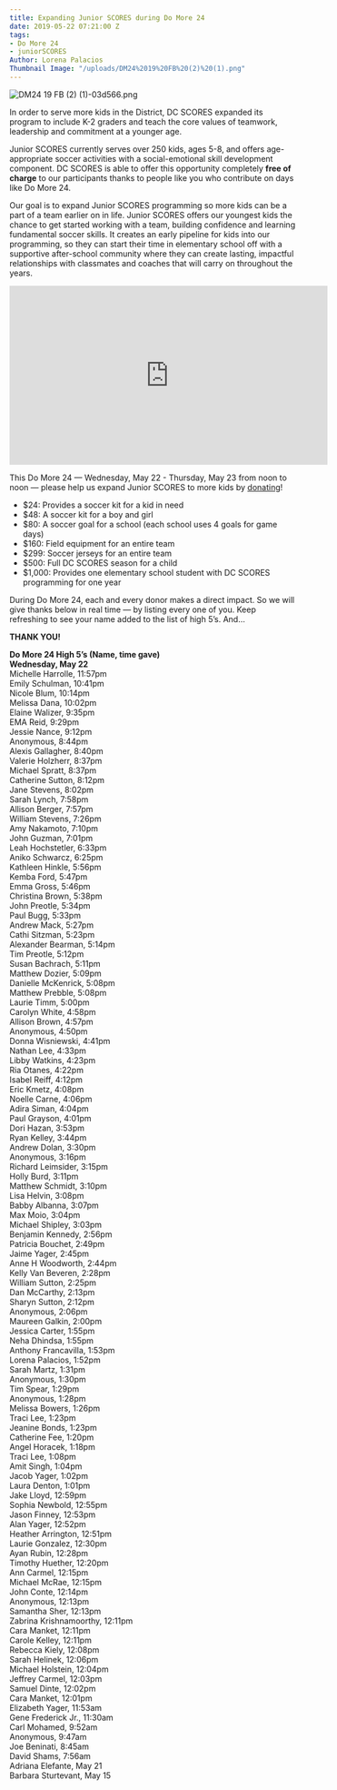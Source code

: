 ```yaml
---
title: Expanding Junior SCORES during Do More 24
date: 2019-05-22 07:21:00 Z
tags:
- Do More 24
- juniorSCORES
Author: Lorena Palacios
Thumbnail Image: "/uploads/DM24%2019%20FB%20(2)%20(1).png"
---
```


![DM24 19 FB (2) (1)-03d566.png](/uploads/DM24%2019%20FB%20(2)%20(1)-03d566.png)

In order to serve more kids in the District, DC SCORES expanded its program to include K-2 graders and teach the core values of teamwork, leadership and commitment at a younger age.
 
Junior SCORES currently serves over 250 kids, ages 5-8, and offers age-appropriate soccer activities with a social-emotional skill development component. DC SCORES is able to offer this opportunity completely **free of charge** to our participants thanks to people like you who contribute on days like Do More 24. 




 
Our goal is to expand Junior SCORES programming so more kids can be a part of a team earlier on in life. Junior SCORES offers our youngest kids the chance to get started working with a team, building confidence and learning fundamental soccer skills. It creates an early pipeline for kids into our programming, so they can start their time in elementary school off with a supportive after-school community where they can create lasting, impactful relationships with classmates and coaches that will carry on throughout the years. 

<iframe width="560" height="315" src="https://www.youtube.com/embed/KhUXgJe0Igg" frameborder="0" allow="accelerometer; autoplay; encrypted-media; gyroscope; picture-in-picture" allowfullscreen></iframe>

This Do More 24 — Wednesday, May 22 - Thursday, May 23 from noon to noon — please help us expand Junior SCORES to more kids by [donating](http://bit.ly/dm24SCORES)!
 
* $24: Provides a soccer kit for a kid in need
* $48: A soccer kit for a boy and girl
* $80: A soccer goal for a school (each school uses 4 goals for game days)
* $160: Field equipment for an entire team
* $299: Soccer jerseys for an entire team
* $500: Full DC SCORES season for a child
* $1,000: Provides one elementary school student with DC SCORES programming for one year

During Do More 24, each and every donor makes a direct impact. So we will give thanks below in real time — by listing every one of you. Keep refreshing to see your name added to the list of high 5’s. And…
 
**THANK YOU!**
 
**Do More 24 High 5’s (Name, time gave)** <br>
**Wednesday, May 22** <br>
Michelle Harrolle, 11:57pm <br>
Emily Schulman, 10:41pm <br>
Nicole Blum, 10:14pm <br>
Melissa Dana, 10:02pm <br>
Elaine Walizer, 9:35pm <br>
EMA Reid, 9:29pm <br>
Jessie Nance, 9:12pm <br>
Anonymous, 8:44pm <br>
Alexis Gallagher, 8:40pm <br>
Valerie Holzherr, 8:37pm <br>
Michael Spratt, 8:37pm <br>
Catherine Sutton, 8:12pm <br>
Jane Stevens, 8:02pm <br>
Sarah Lynch, 7:58pm <br>
Allison Berger, 7:57pm <br>
William Stevens, 7:26pm <br>
Amy Nakamoto, 7:10pm <br>
John Guzman, 7:01pm <br>
Leah Hochstetler, 6:33pm <br>
Aniko Schwarcz, 6:25pm <br>
Kathleen Hinkle, 5:56pm <br>
Kemba Ford, 5:47pm <br>
Emma Gross, 5:46pm <br>
Christina Brown, 5:38pm <br>
John Preotle, 5:34pm <br>
Paul Bugg, 5:33pm <br>
Andrew Mack, 5:27pm <br>
Cathi Sitzman, 5:23pm <br>
Alexander Bearman, 5:14pm <br>
Tim Preotle, 5:12pm <br>
Susan Bachrach, 5:11pm <br>
Matthew Dozier, 5:09pm <br>
Danielle McKenrick, 5:08pm <br>
Matthew Prebble, 5:08pm <br>
Laurie Timm, 5:00pm <br>
Carolyn White, 4:58pm <br>
Allison Brown, 4:57pm <br>
Anonymous, 4:50pm <br>
Donna Wisniewski, 4:41pm <br>
Nathan Lee, 4:33pm <br>
Libby Watkins, 4:23pm <br>
Ria Otanes, 4:22pm <br>
Isabel Reiff, 4:12pm <br>
Eric Kmetz, 4:08pm <br>
Noelle Carne, 4:06pm <br>
Adira Siman, 4:04pm <br>
Paul Grayson, 4:01pm <br>
Dori Hazan, 3:53pm <br>
Ryan Kelley, 3:44pm <br>
Andrew Dolan, 3:30pm <br>
Anonymous, 3:16pm <br>
Richard Leimsider, 3:15pm <br>
Holly Burd, 3:11pm <br>
Matthew Schmidt, 3:10pm <br>
Lisa Helvin, 3:08pm <br>
Babby Albanna, 3:07pm <br>
Max Moio, 3:04pm <br>
Michael Shipley, 3:03pm <br>
Benjamin Kennedy, 2:56pm <br>
Patricia Bouchet, 2:49pm <br>
Jaime Yager, 2:45pm <br>
Anne H Woodworth, 2:44pm <br>
Kelly Van Beveren, 2:28pm <br>
William Sutton, 2:25pm <br>
Dan McCarthy, 2:13pm <br>
Sharyn Sutton, 2:12pm <br>
Anonymous, 2:06pm <br>
Maureen Galkin, 2:00pm <br>
Jessica Carter, 1:55pm <br>
Neha Dhindsa, 1:55pm <br>
Anthony Francavilla, 1:53pm <br>
Lorena Palacios, 1:52pm <br>
Sarah Martz, 1:31pm <br>
Anonymous, 1:30pm <br>
Tim Spear, 1:29pm <br>
Anonymous, 1:28pm <br>
Melissa Bowers, 1:26pm <br>
Traci Lee, 1:23pm <br>
Jeanine Bonds, 1:23pm <br>
Catherine Fee, 1:20pm <br>
Angel Horacek, 1:18pm <br>
Traci Lee, 1:08pm <br>
Amit Singh, 1:04pm <br>
Jacob Yager, 1:02pm <br>
Laura Denton, 1:01pm <br>
Jake Lloyd, 12:59pm <br>
Sophia Newbold, 12:55pm <br>
Jason Finney, 12:53pm <br>
Alan Yager, 12:52pm <br>
Heather Arrington, 12:51pm <br>
Laurie Gonzalez, 12:30pm <br>
Ayan Rubin, 12:28pm <br>
Timothy Huether, 12:20pm <br>
Ann Carmel, 12:15pm <br>
Michael McRae, 12:15pm <br>
John Conte, 12:14pm <br>
Anonymous, 12:13pm <br>
Samantha Sher, 12:13pm <br>
Zabrina Krishnamoorthy, 12:11pm <br>
Cara Manket, 12:11pm <br>
Carole Kelley, 12:11pm <br>
Rebecca Kiely, 12:08pm <br>
Sarah Helinek, 12:06pm <br>
Michael Holstein, 12:04pm <br>
Jeffrey Carmel, 12:03pm <br>
Samuel Dinte, 12:02pm <br>
Cara Manket, 12:01pm <br>
Elizabeth Yager, 11:53am <br>
Gene Frederick Jr., 11:30am <br>
Carl Mohamed, 9:52am <br>
Anonymous, 9:47am <br>
Joe Beninati, 8:45am <br>
David Shams, 7:56am <br>
Adriana Elefante, May 21 <br>
Barbara Sturtevant, May 15 <br>